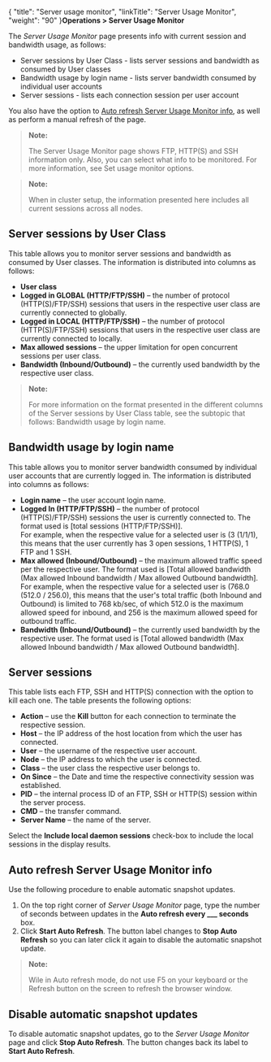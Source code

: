 {
    "title": "Server usage monitor",
    "linkTitle": "Server Usage Monitor",
    "weight": "90"
}**Operations &gt; Server Usage Monitor**

The *Server Usage Monitor* page presents info with current session and bandwidth usage, as follows:

-   Server sessions by User Class - lists server sessions and bandwidth as consumed by User classes
-   Bandwidth usage by login name - lists server bandwidth consumed by individual user accounts
-   Server sessions - lists each connection session per user account

You also have the option to [Auto refresh Server Usage Monitor info](#Autorefresh_ServerUsageMonitor), as well as perform a manual refresh of the page.

> **Note:**
>
> The Server Usage Monitor page shows FTP, HTTP(S) and SSH information only. Also, you can select what info to be monitored. For more information, see Set usage monitor options.

> **Note:**
>
> When in cluster setup, the information presented here includes all current sessions across all nodes.

## Server sessions by User Class

This table allows you to monitor server sessions and bandwidth as consumed by User classes. The information is distributed into columns as follows:

-   **User class**
-   **Logged in GLOBAL (HTTP/FTP/SSH)** – the number of protocol (HTTP(S)/FTP/SSH) sessions that users in the respective user class are currently connected to globally.
-   **Logged in LOCAL (HTTP/FTP/SSH)** – the number of protocol (HTTP(S)/FTP/SSH) sessions that users in the respective user class are currently connected to locally.
-   **Max allowed sessions** – the upper limitation for open concurrent sessions per user class.
-   **Bandwidth (Inbound/Outbound)** – the currently used bandwidth by the respective user class.

> **Note:**
>
> For more information on the format presented in the different columns of the Server sessions by User Class table, see the subtopic that follows: Bandwidth usage by login name.

<span id="Bandwidt"></span>

## Bandwidth usage by login name

This table allows you to monitor server bandwidth consumed by individual user accounts that are currently logged in. The information is distributed into columns as follows:

-   **Login name** – the user account login name.
-   **Logged In (HTTP/FTP/SSH)** – the number of protocol (HTTP(S)/FTP/SSH) sessions the user is currently connected to. The format used is \[total sessions (HTTP/FTP/SSH)\].  
    For example, when the respective value for a selected user is (3 (1/1/1), this means that the user currently has 3 open sessions, 1 HTTP(S), 1 FTP and 1 SSH.
-   **Max allowed (Inbound/Outbound)** – the maximum allowed traffic speed per the respective user. The format used is \[Total allowed bandwidth (Max allowed Inbound bandwidth / Max allowed Outbound bandwidth\].  
    For example, when the respective value for a selected user is (768.0 (512.0 / 256.0), this means that the user's total traffic (both Inbound and Outbound) is limited to 768 kb/sec, of which 512.0 is the maximum allowed speed for inbound, and 256 is the maximum allowed speed for outbound traffic.
-   **Bandwidth (Inbound/Outbound)** – the currently used bandwidth by the respective user. The format used is \[Total allowed bandwidth (Max allowed Inbound bandwidth / Max allowed Outbound bandwidth\].

## Server sessions

This table lists each FTP, SSH and HTTP(S) connection with the option to kill each one. The table presents the following options:

-   **Action** – use the **Kill** button for each connection to terminate the respective session.
-   **Host** – the IP address of the host location from which the user has connected.
-   **User** – the username of the respective user account.
-   **Node** – the IP address to which the user is connected.
-   **Class** – the user class the respective user belongs to.
-   **On Since** – the Date and time the respective connectivity session was established.
-   **PID** – the internal process ID of an FTP, SSH or HTTP(S) session within the server process.
-   **CMD** – the transfer command.
-   **Server Name** – the name of the server.

Select the **Include local daemon sessions** check-box to include the local sessions in the display results.

<span id="Autorefresh_ServerUsageMonitor"></span>

## Auto refresh Server Usage Monitor info

Use the following procedure to enable automatic snapshot updates.

1.  On the top right corner of *Server Usage Monitor* page, type the number of seconds between updates in the **Auto refresh every \_\_\_ seconds** box.
2.  Click **Start Auto Refresh**. The button label changes to **Stop Auto Refresh** so you can later click it again to disable the automatic snapshot update.

> **Note:**
>
> Wile in Auto refresh mode, do not use F5 on your keyboard or the Refresh button on the screen to refresh the browser window.

## Disable automatic snapshot updates

To disable automatic snapshot updates, go to the *Server Usage Monitor* page and click **Stop Auto Refresh**. The button changes back its label to **Start Auto Refresh**.
